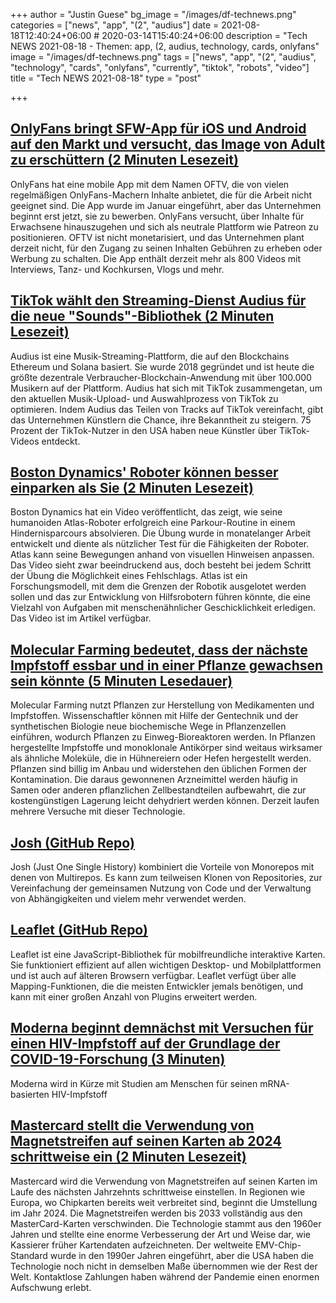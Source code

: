 +++
author = "Justin Guese"
bg_image = "/images/df-technews.png"
categories = ["news", "app", "(2", "audius"]
date = 2021-08-18T12:40:24+06:00 # 2020-03-14T15:40:24+06:00
description = "Tech NEWS 2021-08-18 - Themen: app, (2, audius, technology, cards, onlyfans"
image = "/images/df-technews.png"
tags = ["news", "app", "(2", "audius", "technology", "cards", "onlyfans", "currently", "tiktok", "robots", "video"]
title = "Tech NEWS 2021-08-18"
type = "post"

+++

## [OnlyFans bringt SFW-App für iOS und Android auf den Markt und versucht, das Image von Adult zu erschüttern (2 Minuten Lesezeit)](https://www.theverge.com/2021/8/17/22628521/onlyfans-app-ios-android-oftv-no-nudity?scrolla=5eb6d68b7fedc32c19ef33b4)

 OnlyFans hat eine mobile App mit dem Namen OFTV, die von vielen regelmäßigen OnlyFans-Machern Inhalte anbietet, die für die Arbeit nicht geeignet sind. Die App wurde im Januar eingeführt, aber das Unternehmen beginnt erst jetzt, sie zu bewerben. OnlyFans versucht, über Inhalte für Erwachsene hinauszugehen und sich als neutrale Plattform wie Patreon zu positionieren. OFTV ist nicht monetarisiert, und das Unternehmen plant derzeit nicht, für den Zugang zu seinen Inhalten Gebühren zu erheben oder Werbung zu schalten. Die App enthält derzeit mehr als 800 Videos mit Interviews, Tanz- und Kochkursen, Vlogs und mehr.

## [TikTok wählt den Streaming-Dienst Audius für die neue "Sounds"-Bibliothek (2 Minuten Lesezeit)](https://www.coindesk.com/crypto-powered-audius-wins-tiktok-tie-up-for-streaming-music-direct-to-platform)

 Audius ist eine Musik-Streaming-Plattform, die auf den Blockchains Ethereum und Solana basiert. Sie wurde 2018 gegründet und ist heute die größte dezentrale Verbraucher-Blockchain-Anwendung mit über 100.000 Musikern auf der Plattform. Audius hat sich mit TikTok zusammengetan, um den aktuellen Musik-Upload- und Auswahlprozess von TikTok zu optimieren. Indem Audius das Teilen von Tracks auf TikTok vereinfacht, gibt das Unternehmen Künstlern die Chance, ihre Bekanntheit zu steigern. 75 Prozent der TikTok-Nutzer in den USA haben neue Künstler über TikTok-Videos entdeckt.

## [Boston Dynamics' Roboter können besser einparken als Sie (2 Minuten Lesezeit)](https://www.engadget.com/boston-dynamics-atlas-robots-parkour-demo-141057531.html)

 Boston Dynamics hat ein Video veröffentlicht, das zeigt, wie seine humanoiden Atlas-Roboter erfolgreich eine Parkour-Routine in einem Hindernisparcours absolvieren. Die Übung wurde in monatelanger Arbeit entwickelt und diente als nützlicher Test für die Fähigkeiten der Roboter. Atlas kann seine Bewegungen anhand von visuellen Hinweisen anpassen. Das Video sieht zwar beeindruckend aus, doch besteht bei jedem Schritt der Übung die Möglichkeit eines Fehlschlags. Atlas ist ein Forschungsmodell, mit dem die Grenzen der Robotik ausgelotet werden sollen und das zur Entwicklung von Hilfsrobotern führen könnte, die eine Vielzahl von Aufgaben mit menschenähnlicher Geschicklichkeit erledigen. Das Video ist im Artikel verfügbar.

## [Molecular Farming bedeutet, dass der nächste Impfstoff essbar und in einer Pflanze gewachsen sein könnte (5 Minuten Lesedauer)](https://singularityhub.com/2021/08/17/the-next-vaccine-could-be-edible-and-grown-in-a-plant/)

 Molecular Farming nutzt Pflanzen zur Herstellung von Medikamenten und Impfstoffen. Wissenschaftler können mit Hilfe der Gentechnik und der synthetischen Biologie neue biochemische Wege in Pflanzenzellen einführen, wodurch Pflanzen zu Einweg-Bioreaktoren werden. In Pflanzen hergestellte Impfstoffe und monoklonale Antikörper sind weitaus wirksamer als ähnliche Moleküle, die in Hühnereiern oder Hefen hergestellt werden. Pflanzen sind billig im Anbau und widerstehen den üblichen Formen der Kontamination. Die daraus gewonnenen Arzneimittel werden häufig in Samen oder anderen pflanzlichen Zellbestandteilen aufbewahrt, die zur kostengünstigen Lagerung leicht dehydriert werden können. Derzeit laufen mehrere Versuche mit dieser Technologie.

## [Josh (GitHub Repo)](https://github.com/josh-project/josh)

 Josh (Just One Single History) kombiniert die Vorteile von Monorepos mit denen von Multirepos. Es kann zum teilweisen Klonen von Repositories, zur Vereinfachung der gemeinsamen Nutzung von Code und der Verwaltung von Abhängigkeiten und vielem mehr verwendet werden.

## [Leaflet (GitHub Repo)](https://github.com/Leaflet/Leaflet)

 Leaflet ist eine JavaScript-Bibliothek für mobilfreundliche interaktive Karten. Sie funktioniert effizient auf allen wichtigen Desktop- und Mobilplattformen und ist auch auf älteren Browsern verfügbar. Leaflet verfügt über alle Mapping-Funktionen, die die meisten Entwickler jemals benötigen, und kann mit einer großen Anzahl von Plugins erweitert werden.

## [Moderna beginnt demnächst mit Versuchen für einen HIV-Impfstoff auf der Grundlage der COVID-19-Forschung (3 Minuten)](https://www.them.us/story/moderna-begins-hiv-vaccine-trials-covid-19-research)

 Moderna wird in Kürze mit Studien am Menschen für seinen mRNA-basierten HIV-Impfstoff

## [Mastercard stellt die Verwendung von Magnetstreifen auf seinen Karten ab 2024 schrittweise ein (2 Minuten Lesezeit)](https://www.theverge.com/2021/8/17/22628455/mastercard-magnetic-stripe-phase-out-2024-2033)

 Mastercard wird die Verwendung von Magnetstreifen auf seinen Karten im Laufe des nächsten Jahrzehnts schrittweise einstellen. In Regionen wie Europa, wo Chipkarten bereits weit verbreitet sind, beginnt die Umstellung im Jahr 2024. Die Magnetstreifen werden bis 2033 vollständig aus den MasterCard-Karten verschwinden. Die Technologie stammt aus den 1960er Jahren und stellte eine enorme Verbesserung der Art und Weise dar, wie Kassierer früher Kartendaten aufzeichneten. Der weltweite EMV-Chip-Standard wurde in den 1990er Jahren eingeführt, aber die USA haben die Technologie noch nicht in demselben Maße übernommen wie der Rest der Welt. Kontaktlose Zahlungen haben während der Pandemie einen enormen Aufschwung erlebt.

